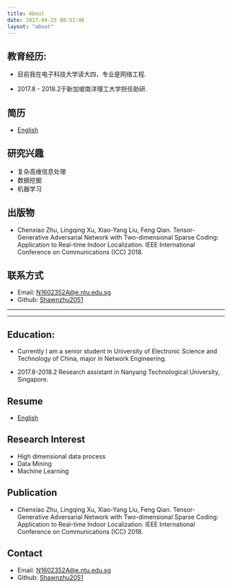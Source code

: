 ```yaml
---
title: About
date: 2017-04-25 00:51:06
layout: "about"
---
```

## 教育经历: 
	
* 目前我在电子科技大学读大四，专业是网络工程.

* 2017.8 - 2018.2于新加坡南洋理工大学担任助研.

## 简历
* [English](../../resume_en/ChenxiaoZHU.pdf)

## 研究兴趣
* 复杂高维信息处理* 数据挖掘* 机器学习

## 出版物
* Chenxiao Zhu, Lingqing Xu, Xiao-Yang Liu, Feng Qian. Tensor-Generative Adversarial Network with Two-dimensional Sparse Coding: Application to Real-time Indoor Localization. IEEE International Conference on Communications (ICC) 2018.

## 联系方式
* Email: N1602352A@e.ntu.edu.sg
* Github: [Shawnzhu2051](https://github.com/Shawnzhu2051)


----------------
----------------

## Education: 
	
* Currently I am a senior student in University of Electronic Science and Technology of China, major in Network Engineering.

* 2017.8-2018.2 Research assistant in Nanyang Technological University, Singapore.

## Resume
* [English](../../resume_en/ChenxiaoZHU.pdf)

## Research Interest
* High dimensional data process* Data Mining* Machine Learning

## Publication
* Chenxiao Zhu, Lingqing Xu, Xiao-Yang Liu, Feng Qian. Tensor-Generative Adversarial Network with Two-dimensional Sparse Coding: Application to Real-time Indoor Localization. IEEE International Conference on Communications (ICC) 2018.

## Contact
* Email: N1602352A@e.ntu.edu.sg
* Github: [Shawnzhu2051](https://github.com/Shawnzhu2051)